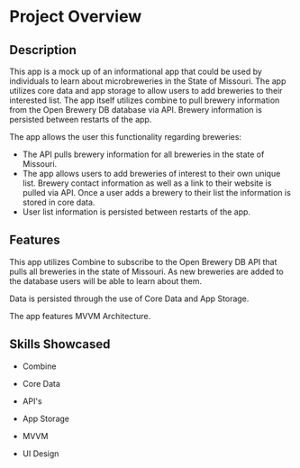 # Project Overview

  

## Description

This app is a mock up of an informational app that could be used by individuals to learn about microbreweries in the State of Missouri. The app utilizes core data and app storage to allow users to add breweries to their interested list. The app itself utilizes combine to pull brewery information from the Open Brewery DB database via API. Brewery information is persisted between restarts of the app. 

The app allows the user this functionality regarding breweries:


- The API pulls brewery information for all breweries in the state of Missouri.
-  The app allows users to add breweries of interest to their own unique list. Brewery contact information as well as a link to their website is pulled via API.  Once a user adds a brewery to their list the information is stored in core data. 
- User list information is persisted between restarts of the app.
  

## Features

This app utilizes Combine to subscribe to the Open Brewery DB API that pulls all breweries in the state of Missouri. As new breweries are added to the database users will be able to learn about them. 

Data is persisted through the use of Core Data and App Storage.

The app features MVVM Architecture.

  
## Skills Showcased

- Combine

- Core Data

- API's

- App Storage

- MVVM

- UI Design
